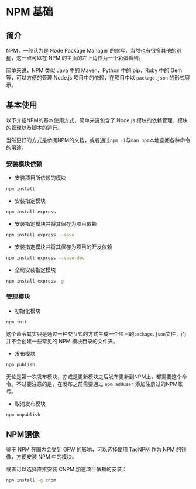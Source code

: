 # NPM 基础

## 简介

NPM，一般认为是 Node Package Manager 的缩写，当然也有很多其他的[别称](https://github.com/npm/npm-expansions)，这一点可以在 NPM 的主页的左上角作为一个彩蛋看到。

简单来说，NPM 类似 Java 中的 Maven，Python 中的 pip，Ruby 中的 Gem 等，可以方便的管理 Node.js 项目中的依赖，在项目中以 `package.json` 的形式展示。

## 基本使用

以下介绍NPM的基本使用方式，简单来说包含了 Node.js 模块的依赖管理、模块的管理以及脚本的运行。

当然更好的方式是参阅NPM的文档，或者通过`npm -l`与`man npm`本地查阅各种命令的用途。

### 安装模块依赖

- 安装项目所依赖的模块

```sh
npm install
```

- 安装指定模块

```sh
npm install express
```

- 安装指定模块并将其保存为项目依赖

```sh
npm install express --save
```

- 安装指定模块并将其保存为项目的开发依赖

```sh
npm install express --save-dev
```

- 全局安装指定模块

```sh
npm install express -g
```

### 管理模块

- 初始化模块

```sh
npm init
```

这个命令其实只是通过一种交互式的方式生成一个项目的`package.json`文件，而并不会创建一些常见的 NPM 模块目录的文件夹。

- 发布模块

```sh
npm publish
```

无论是第一次发布模块，亦或是更新模块之后发布更新到NPM上，都需要这个命令。不过要注意的是，在发布之前需要通过 `npm adduser` 添加注册过的NPM账号。

- 取消发布模块

```sh
npm unpublish
```

## NPM镜像

鉴于 NPM 在国内会受到 GFW 的影响，可以选择使用 [TaoNPM](https://npm.taobao.org/) 作为 NPM 的镜像，方便安装 NPM 中的模块。

或者可以选择直接安装 CNPM 加速项目依赖的安装：

```sh
npm install -g cnpm
```
